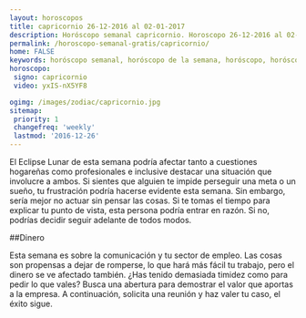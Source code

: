 ```yaml
---
layout: horoscopos
title: capricornio 26-12-2016 al 02-01-2017 
description: Horóscopo semanal capricornio. Horoscopo 26-12-2016 al 02-01-2017. Horoscopos univision gratis
permalink: /horoscopo-semanal-gratis/capricornio/
home: FALSE
keywords: horóscopo semanal, horóscopo de la semana, horóscopo, horóscopo gratis,horóscopos, horóscopo esperanza gracia, horoscopos capricornio la semana, horóscopos gratis, Tarot, Astrologia, Zodíaco, capricornio, horoscopo gratis
horoscopo:
 signo: capricornio
 video: yxIS-nX5YF8

ogimg: /images/zodiac/capricornio.jpg
sitemap:
 priority: 1
 changefreq: 'weekly'
 lastmod: '2016-12-26'
---
```



El Eclipse Lunar de esta semana podría afectar tanto a cuestiones hogareñas como profesionales e inclusive destacar una situación que involucre a ambos. Si sientes que alguien te impide perseguir una meta o un sueño, tu frustración podría hacerse evidente esta semana. Sin embargo, sería mejor no actuar sin pensar las cosas. Si te tomas el tiempo para explicar tu punto de vista, esta persona podría entrar en razón. Si no, podrías decidir seguir adelante de todos modos.

##Dinero

Esta semana es sobre la comunicación y tu sector de empleo. Las cosas son propensas a dejar de romperse, lo que hará más fácil tu trabajo, pero el dinero se ve afectado también. ¿Has tenido demasiada timidez como para pedir lo que vales? Busca una abertura para demostrar el valor que aportas a la empresa. A continuación, solicita una reunión y haz valer tu caso, el éxito sigue.